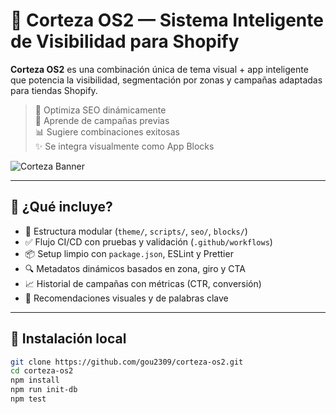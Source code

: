 # 🧠 Corteza OS2 — Sistema Inteligente de Visibilidad para Shopify

**Corteza OS2** es una combinación única de tema visual + app inteligente que potencia la visibilidad, segmentación por zonas y campañas adaptadas para tiendas Shopify.

> 🎯 Optimiza SEO dinámicamente  
> 🧠 Aprende de campañas previas  
> 📊 Sugiere combinaciones exitosas  
> ✨ Se integra visualmente como App Blocks

![Corteza Banner](https://placehold.co/1000x240/1a202c/ffffff?text=Corteza+OS2+para+Shopify)

---

## 🚀 ¿Qué incluye?

- 📁 Estructura modular (`theme/`, `scripts/`, `seo/`, `blocks/`)
- ✅ Flujo CI/CD con pruebas y validación (`.github/workflows`)
- 📦 Setup limpio con `package.json`, ESLint y Prettier
- 🔍 Metadatos dinámicos basados en zona, giro y CTA
- 📈 Historial de campañas con métricas (CTR, conversión)
- 🧠 Recomendaciones visuales y de palabras clave

---

## 🔧 Instalación local

```bash
git clone https://github.com/gou2309/corteza-os2.git
cd corteza-os2
npm install
npm run init-db
npm test
